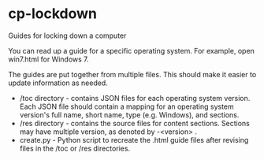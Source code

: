 cp-lockdown
===========

Guides for locking down a computer

You can read up a guide for a specific operating system. For example, open
win7.html for Windows 7.

The guides are put together from multiple files. This should make it easier to
update information as needed.

- /toc directory - contains JSON files for each operating system version. Each
  JSON file should contain a mapping for an operating system version's full
  name, short name, type (e.g. Windows), and sections.
- /res directory - contains the source files for content sections. Sections may
  have multiple version, as denoted by -\<version\> .
- create.py - Python script to recreate the .html guide files after revising
  files in the /toc or /res directories.
